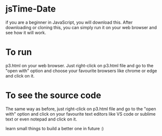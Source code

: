 # jsTime-Date

if you are a beginner in JavaScript, you will download this. After downloading or cloning this, you can simply run it on your web browser and see how it will work.

# To run

p3.html on your web browser. Just right-click on p3.html file and go to the "open with" option and choose your favourite browsers like chrome or edge and click on it.

# To see the source code

The same way as before, just right-click on p3.html file and go to the "open with" option and click on your favourite text editors like VS code or sublime text or even notepad and click on it.

learn small things to build a better one in future :)

